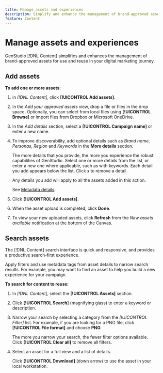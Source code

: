 ```yaml
---
title: Manage assets and experiences
description: Simplify and enhance the management of brand-approved assets for use and reuse in your digital marketing journey.
feature: Content
---
```


# Manage assets and experiences

GenStudio [!DNL Content] simplifies and enhances the management of brand-approved assets for use and reuse in your digital marketing journey.

## Add assets

**To add one or more assets**:

1. In _[!DNL Content]_, click **[!UICONTROL Add assets]**.

1. In the _Add your approved assets_ view, drop a file or files in the drop space. Optionally, you can select from local files using **[!UICONTROL Browse]** or import files from Dropbox or Microsoft OneDrive.

1. In the _Add details_ section, select a **[!UICONTROL Campaign name]** or enter a new name.

1. To improve discoverability, add optional details such as _Brand name_, _Personas_, _Region_ and _Keywords_ in the **More details** section.

   The more details that you provide, the more you experience the robust capabilities of GenStudio. Select one or more details from the list, or enter a new one where applicable, such as with keywords. Each detail you add appears below the list. Click **`x`** to remove a detail.

   Any details you add will apply to all the assets added in this action.

   See [Metadata details](/help/user-guide/content/asset-details.md#genstudio-metadata).

1. Click **[!UICONTROL Add assets]**.
1. When the asset upload is completed, click **Done**.
1. To view your new uploaded assets, click **Refresh** from the _New assets available_ notification at the bottom of the Canvas.

<!-- 
In the future, need guidance on template upload errors. For now, the UI just says error.
-->

## Search assets

The [!DNL Content] search interface is quick and responsive, and provides a productive search-first experience.

Apply filters and use metadata tags from asset details to narrow search results. For example, you may want to find an asset to help you build a new experience for your campaign.

**To search for content to reuse**:

1. In _[!DNL Content]_, select the **[!UICONTROL Assets]** section.

1. Click **[!UICONTROL Search]** (magnifying glass) to enter a keyword or description.

1. Narrow your search by selecting a category from the _[!UICONTROL Filter]_ list. For example, if you are looking for a PNG file, click **[!UICONTROL File format]** and choose **PNG**.

   The more you narrow your search, the fewer filter options available. Click **[!UICONTROL Clear all]** to remove all filters.

1. Select an asset for a full view and a list of details.

   Click **[!UICONTROL Download]** (down arrow) to use the asset in your local workstation.

<!-- 
There is more here, but not ready yet.
-->
